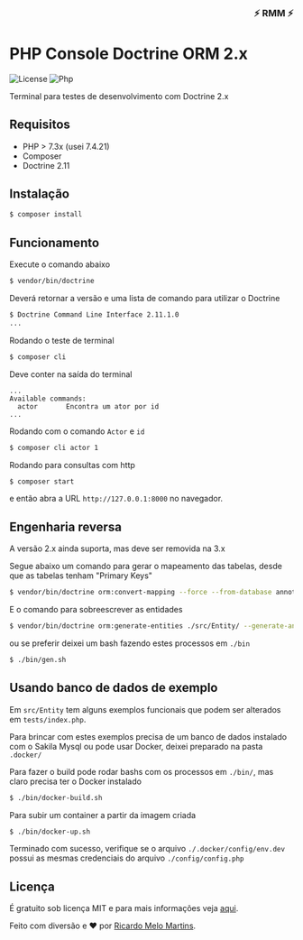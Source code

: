 <div align="right">

### ⚡ RMM ⚡

</div>

# PHP Console Doctrine ORM 2.x


![License](https://img.shields.io/badge/license-MIT-green?style=plastic)  ![Php](https://img.shields.io/badge/-Php-394989?style=plastic&logo=php)

Terminal para testes de desenvolvimento com Doctrine 2.x 

## Requisitos
- PHP > 7.3x (usei 7.4.21)
- Composer
- Doctrine 2.11
## Instalação

``` bash
$ composer install
```

## Funcionamento

Execute o comando abaixo

``` bash
$ vendor/bin/doctrine
```

Deverá retornar a versão e uma lista de comando para utilizar o Doctrine

``` bash
$ Doctrine Command Line Interface 2.11.1.0
...
```
Rodando o teste de terminal

``` bash
$ composer cli
```
Deve conter na saída do terminal

```
...
Available commands:
  actor       Encontra um ator por id
...
```
Rodando com o comando `Actor` e `id`

``` bash
$ composer cli actor 1
```

Rodando para consultas com http

``` bash
$ composer start
```

e então abra a URL `http://127.0.0.1:8000` no navegador.

## Engenharia reversa

A versão 2.x ainda suporta, mas deve ser removida na 3.x

Segue abaixo um comando para gerar o mapeamento das tabelas, desde que as tabelas tenham "Primary Keys"

``` bash
$ vendor/bin/doctrine orm:convert-mapping --force --from-database annotation ./src/Entity/
```
E o comando para sobreescrever as entidades

``` bash
$ vendor/bin/doctrine orm:generate-entities ./src/Entity/ --generate-annotations=true
```

ou se preferir deixei um bash fazendo estes processos em `./bin`

``` bash
$ ./bin/gen.sh
```

## Usando banco de dados de exemplo

Em `src/Entity` tem alguns exemplos funcionais que podem ser alterados em `tests/index.php`.

Para brincar com estes exemplos precisa de um banco de dados instalado com o Sakila Mysql ou pode usar Docker, deixei preparado na pasta `.docker/`

Para fazer o build pode rodar bashs com os processos em `./bin/`, mas claro precisa ter o Docker instalado

``` bash
$ ./bin/docker-build.sh
```
Para subir um container a partir da imagem criada

``` bash
$ ./bin/docker-up.sh
```

Terminado com sucesso, verifique se o arquivo `./.docker/config/env.dev` possui as mesmas credenciais do arquivo `./config/config.php`


## Licença

É gratuito sob licença MIT e para mais informações veja [aqui](LICENSE).

Feito com diversão e :heart: por [Ricardo Melo Martins](https://github.com/ricardo-melo-martins).

